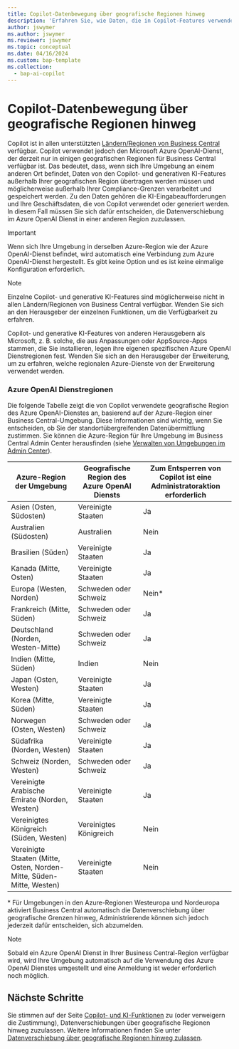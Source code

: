 ```yaml
---
title: Copilot-Datenbewegung über geografische Regionen hinweg
description: 'Erfahren Sie, wie Daten, die in Copilot-Features verwendet werden, in Dynamics 365 Business Central über geografische Regionen hinweg verschoben werden, in denen der Azure OpenAI Dienst nicht standardmäßig verfügbar ist.'
author: jswymer
ms.author: jswymer
ms.reviewer: jswymer
ms.topic: conceptual
ms.date: 04/16/2024
ms.custom: bap-template
ms.collection:
  - bap-ai-copilot
---
```


# Copilot-Datenbewegung über geografische Regionen hinweg 

Copilot ist in allen unterstützten [Ländern/Regionen von Business Central](/dynamics365/business-central/dev-itpro/compliance/apptest-countries-and-translations) verfügbar. Copilot verwendet jedoch den Microsoft Azure OpenAI-Dienst, der derzeit nur in einigen geografischen Regionen für Business Central verfügbar ist. Das bedeutet, dass, wenn sich Ihre Umgebung an einem anderen Ort befindet, Daten von den Copilot- und generativen KI-Features außerhalb Ihrer geografischen Region übertragen werden müssen und möglicherweise außerhalb Ihrer Compliance-Grenzen verarbeitet und gespeichert werden. Zu den Daten gehören die KI-Eingabeaufforderungen und Ihre Geschäftsdaten, die von Copilot verwendet oder generiert werden. In diesem Fall müssen Sie sich dafür entscheiden, die Datenverschiebung im Azure OpenAI Dienst in einer anderen Region zuzulassen. <!--For a list of geographies, refer to the [Azure OpenAI Service geographies](#azure-openai-service-geographies) section that follows.-->

> [!IMPORTANT]
> Wenn sich Ihre Umgebung in derselben Azure-Region wie der Azure OpenAI-Dienst befindet, wird automatisch eine Verbindung zum Azure OpenAI-Dienst hergestellt. Es gibt keine Option und es ist keine einmalige Konfiguration erforderlich.

> [!NOTE]
> Einzelne Copilot- und generative KI-Features sind möglicherweise nicht in allen Ländern/Regionen von Business Central verfügbar. Wenden Sie sich an den Herausgeber der einzelnen Funktionen, um die Verfügbarkeit zu erfahren.
> 
> Copilot- und generative KI-Features von anderen Herausgebern als Microsoft, z. B. solche, die aus Anpassungen oder AppSource-Apps stammen, die Sie installieren, legen ihre eigenen spezifischen Azure OpenAI Dienstregionen fest. Wenden Sie sich an den Herausgeber der Erweiterung, um zu erfahren, welche regionalen Azure-Dienste von der Erweiterung verwendet werden. 

### Azure OpenAI Dienstregionen

Die folgende Tabelle zeigt die von Copilot verwendete geografische Region des Azure OpenAI-Dienstes an, basierend auf der Azure-Region einer Business Central-Umgebung. Diese Informationen sind wichtig, wenn Sie entscheiden, ob Sie der standortübergreifenden Datenübermittlung zustimmen. Sie können die Azure-Region für Ihre Umgebung im Business Central Admin Center herausfinden (siehe [Verwalten von Umgebungen im Admin Center](/dynamics365/business-central/dev-itpro/administration/tenant-admin-center-environments)).

| Azure-Region der Umgebung| Geografische Region des Azure OpenAI Diensts|Zum Entsperren von Copilot ist eine Administratoraktion erforderlich| 
| - | - | - |
|Asien (Osten, Südosten) |Vereinigte Staaten|Ja|
|Australien (Südosten)| Australien |Nein |
|Brasilien (Süden) |Vereinigte Staaten|Ja|
|Kanada (Mitte, Osten)|Vereinigte Staaten|Ja|
|Europa (Westen, Norden)| Schweden oder Schweiz |Nein\*|
|Frankreich (Mitte, Süden)| Schweden oder Schweiz |Ja|
|Deutschland (Norden, Westen-Mitte)| Schweden oder Schweiz |Ja|
|Indien (Mitte, Süden)|Indien|Nein|
|Japan (Osten, Westen)|Vereinigte Staaten|Ja|
|Korea (Mitte, Süden)|Vereinigte Staaten|Ja|
|Norwegen (Osten, Westen)|Schweden oder Schweiz |Ja|
|Südafrika (Norden, Westen)|Vereinigte Staaten|Ja|
|Schweiz (Norden, Westen) |Schweden oder Schweiz |Ja|
|Vereinigte Arabische Emirate (Norden, Westen)|Vereinigte Staaten|Ja|
|Vereinigtes Königreich (Süden, Westen)|Vereinigtes Königreich|Nein|
|Vereinigte Staaten (Mitte, Osten, Norden-Mitte, Süden-Mitte, Westen) |Vereinigte Staaten|Nein|

\* Für Umgebungen in den Azure-Regionen Westeuropa und Nordeuropa aktiviert Business Central automatisch die Datenverschiebung über geografische Grenzen hinweg, Administrierende können sich jedoch jederzeit dafür entscheiden, sich abzumelden.

> [!NOTE]
> Sobald ein Azure OpenAI Dienst in Ihrer Business Central-Region verfügbar wird, wird Ihre Umgebung automatisch auf die Verwendung des Azure OpenAI Dienstes umgestellt und eine Anmeldung ist weder erforderlich noch möglich.
<!--

BC geos base on https://dynamics.microsoft.com/en-us/availability-reports/georeport/
case "AUSTRALIAEAST":
            case "AUSTRALIASOUTHEAST":
                return new CapiRegion("au", 2);
            case "BRAZILSOUTH":
                return new CapiRegion("br", 2);
            case "CANADACENTRAL":
            case "CANADAEAST":
                return new CapiRegion("ca", 2);
            case "CENTRALINDIA":
            case "SOUTHINDIA":
                return new CapiRegion("in", 1);
            case "EASTASIA":
                return new CapiRegion("as", 2);
            case "EASTUS":
            case "EASTUS2":
            case "SOUTHCENTRALUS":
            case "CENTRALUS":
            case "NORTHCENTRALUS":
            case "WESTUS":
            case "US":
                return new CapiRegion("us", 9, HasGpt4InGeo: true, HasTurboInGeo: true);
            case "FRANCECENTRAL":
            case "FRANCESOUTH":
                return new CapiRegion("fr", 1);
            case "GERMANYNORTH":
            case "GERMANYWESTCENTRAL":
                return new CapiRegion("de", 1);
            case "JAPANEAST":
            case "JAPANWEST":
                return new CapiRegion("jp", 1);
            case "KOREACENTRAL":
            case "KOREASOUTH":
                return new CapiRegion("kr", 1);
            case "NORWAYEAST":
            case "NORWAYWEST":
                return new CapiRegion("no", 1);
            case "SOUTHAFRICANORTH":
            case "SOUTHWESTAFRICA":
                return new CapiRegion("za", 1);
            case "SOUTHEASTASIA":
                return new CapiRegion("sg", 1);
            case "SWITZERLANDNORTH":
            case "SWITZERLANDWEST":
                return new CapiRegion("ch", 1, HasTurboInGeo: true);
            case "UKSOUTH":
            case "UKWEST":
                return new CapiRegion("uk", 2);
            case "NORTHEUROPE":
            case "WESTEUROPE":
                return new CapiRegion("eu", 10);
            case "UAENORTH":
            case "UAECENTRAL":
                return new CapiRegion("ae", 1);

-->

## Nächste Schritte

Sie stimmen auf der Seite [Copilot- und KI-Funktionen](https://businesscentral.dynamics.com/?page=7775) zu (oder verweigern die Zustimmung), Datenverschiebungen über geografische Regionen hinweg zuzulassen. Weitere Informationen finden Sie unter [Datenverschiebung über geografische Regionen hinweg zulassen](enable-ai.md#allow-data-movement-across-geographies).
